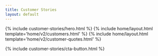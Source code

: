 ```yaml
---
title: Customer Stories
layout: default
---
```


{% include customer-stories/hero.html %}
{% include home/layout.html template='home/v2/customers.html' %}
{% include home/layout.html template='home/v2/customer-quotes.html' %}
<!--
{% include customer-stories/featured.html %}
{% include customer-stories/stories.html %}
-->
{% include customer-stories/cta-button.html %}